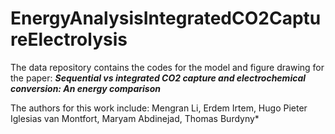 # EnergyAnalysisIntegratedCO2CaptureElectrolysis
The data repository contains the codes for the model and figure drawing for the paper: 
**_Sequential vs integrated CO2 capture and electrochemical conversion: An energy comparison_**

The authors for this work include: Mengran Li, Erdem Irtem, Hugo Pieter Iglesias van Montfort, Maryam Abdinejad, Thomas Burdyny*

